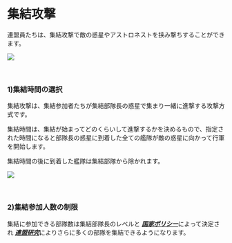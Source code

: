 ﻿# 集結攻撃

 連盟員たちは、集結攻撃で敵の惑星やアストロネストを挟み撃ちすることができます。

![](http://d3bbxo4nelobc3.cloudfront.net/html/img/help/605_001fedrallyattack.jpg)

<br>

### 1)集結時間の選択

集結攻撃は、集結参加者たちが集結部隊長の惑星で集まり一緒に進撃する攻撃方式です。

集結時間は、集結が始まってどのくらいして進撃するかを決めるもので、指定された時間になると部隊長の惑星に到着した全ての艦隊が敵の惑星に向かって行軍を開始します。

集結時間の後に到着した艦隊は集結部隊から除かれます。

![](http://d3bbxo4nelobc3.cloudfront.net/html/img/help/605_002fedrallytime.jpg)

<br>

### 2)集結参加人数の制限

集結に参加できる部隊数は集結部隊長のレベルと [***<u>国家ポリシー</u>***](jp/101commandcenter#国家-ポリシー)によって決定され [***<u>連盟研究</u>***](jp/602fedresearch#連盟-研究)によりさらに多くの部隊を集結できるようになります。